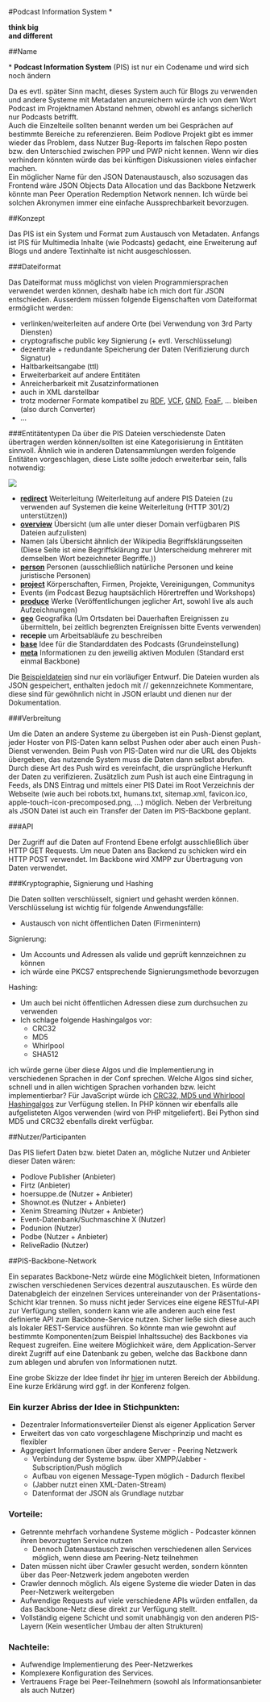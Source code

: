#Podcast Information System \*


**think big**  
**and different**

##Name

\* **Podcast Information System** (PIS) ist nur ein Codename und wird sich noch ändern

Da es evtl. später Sinn macht, dieses System auch für Blogs zu verwenden und andere Systeme mit Metadaten anzureichern würde ich von dem Wort Podcast im Projektnamen Abstand nehmen, obwohl es anfangs sicherlich nur Podcasts betrifft.  
Auch die Einzelteile sollten benannt werden um bei Gesprächen auf bestimmte Bereiche zu referenzieren. Beim Podlove Projekt gibt es immer wieder das Problem, dass Nutzer Bug-Reports im falschen Repo posten bzw. den Unterschied zwischen PPP und PWP nicht kennen.
Wenn wir dies verhindern könnten würde das bei künftigen Diskussionen vieles einfacher machen.  
Ein möglicher Name für den JSON Datenaustausch, also sozusagen das Frontend wäre JSON Objects Data Allocation und das Backbone Netzwerk könnte man Peer Operation Redemption Network nennen. Ich würde bei solchen Akronymen immer eine einfache Aussprechbarkeit bevorzugen.

##Konzept

Das PIS ist ein System und Format zum Austausch von Metadaten. Anfangs ist PIS für Multimedia Inhalte (wie Podcasts) gedacht, eine Erweiterung auf Blogs und andere Textinhalte ist nicht ausgeschlossen.

###Dateiformat

Das Dateiformat muss möglichst von vielen Programmiersprachen verwendet werden können, deshalb habe ich mich dort für JSON entschieden. Ausserdem müssen folgende Eigenschaften vom Dateiformat ermöglicht werden:

* verlinken/weiterleiten auf andere Orte (bei Verwendung von 3rd Party Diensten)
* cryptografische public key Signierung (+ evtl. Verschlüsselung)
* dezentrale + redundante Speicherung der Daten (Verifizierung durch Signatur)
* Haltbarkeitsangabe (ttl)
* Erweiterbarkeit auf andere Entitäten
* Anreicherbarkeit mit Zusatzinformationen
* auch in XML darstellbar
* trotz moderner Formate kompatibel zu [RDF](http://de.wikipedia.org/wiki/RDF-Schema), [VCF](http://de.wikipedia.org/wiki/VCard), [GND](http://de.wikipedia.org/wiki/Gemeinsame_Normdatei), [FoaF](http://de.wikipedia.org/wiki/FOAF), ... bleiben (also durch Converter)
* ...

###Entitätentypen
Da über die PIS Dateien verschiedenste Daten übertragen werden können/sollten ist eine Kategorisierung in Entitäten sinnvoll. Ähnlich wie in anderen Datensammlungen werden folgende Entitäten vorgeschlagen, diese Liste sollte jedoch erweiterbar sein, falls notwendig:

<img src="https://raw.github.com/McCouman/PIS-draft/master/diagramme/Podcast%20Information%20System.png" />


* [**redirect**](https://github.com/SimonWaldherr/PIS-draft/blob/master/beispieldateien/redirect.json) Weiterleitung (Weiterleitung auf andere PIS Dateien (zu verwenden auf Systemen die keine Weiterleitung (HTTP 301/2) unterstützen))
* [**overview**](https://github.com/SimonWaldherr/PIS-draft/blob/master/beispieldateien/overview.json) Übersicht (um alle unter dieser Domain verfügbaren PIS Dateien aufzulisten)
* Namen (als Übersicht ähnlich der Wikipedia Begriffsklärungsseiten (Diese Seite ist eine Begriffsklärung zur Unterscheidung mehrerer mit demselben Wort bezeichneter Begriffe.))
* [**person**](https://github.com/SimonWaldherr/PIS-draft/blob/master/beispieldateien/person.json) Personen (ausschließlich natürliche Personen und keine juristische Personen)
* [**project**](https://github.com/McCouman/PIS-draft/blob/master/beispieldateien/project.json) Körperschaften, Firmen, Projekte, Vereinigungen, Communitys
* Events (im Podcast Bezug hauptsächlich Hörertreffen und Workshops)
* [**produce**](https://github.com/SimonWaldherr/PIS-draft/blob/master/beispieldateien/produce.json) Werke (Veröffentlichungen jeglicher Art, sowohl live als auch Aufzeichnungen)
* [**geo**](https://github.com/SimonWaldherr/PIS-draft/blob/master/beispieldateien/geo.json) Geografika (Um Ortsdaten bei Dauerhaften Ereignissen zu übermitteln, bei zeitlich begrenzten Ereignissen bitte Events verwenden)
* **recepie** um Arbeitsabläufe zu beschreiben
* [**base**](https://github.com/McCouman/PIS-draft/blob/master/beispieldateien/base.json) Idee für die Standarddaten des Podcasts (Grundeinstellung)
* [**meta**](https://github.com/McCouman/PIS-draft/blob/master/beispieldateien/meta.json) Informationen zu den jeweilig aktiven Modulen (Standard erst einmal Backbone)

Die [Beispieldateien](beispieldateien/) sind nur ein vorläufiger Entwurf. Die Dateien wurden als JSON gespeichert, enthalten jedoch mit // gekennzeichnete Kommentare, diese sind für gewöhnlich nicht in JSON erlaubt und dienen nur der Dokumentation.

###Verbreitung

Um die Daten an andere Systeme zu übergeben ist ein Push-Dienst geplant, jeder Hoster von PIS-Daten kann selbst Pushen oder aber auch einen Push-Dienst verwenden.
Beim Push von PIS-Daten wird nur die URL des Objekts übergeben, das nutzende System muss die Daten dann selbst abrufen. Durch diese Art des Push wird es vereinfacht, die ursprüngliche Herkunft der Daten zu verifizieren.
Zusätzlich zum Push ist auch eine Eintragung in Feeds, als DNS Eintrag und mittels einer PIS Datei im Root Verzeichnis der Webseite (wie auch bei robots.txt, humans.txt, sitemap.xml, favicon.ico, apple-touch-icon-precomposed.png, ...) möglich.
Neben der Verbreitung als JSON Datei ist auch ein Transfer der Daten im PIS-Backbone geplant.

###API

Der Zugriff auf die Daten auf Frontend Ebene erfolgt ausschließlich über HTTP GET Requests. Um neue Daten ans Backend zu schicken wird ein HTTP POST verwendet. Im Backbone wird XMPP zur Übertragung von Daten verwendet.

###Kryptographie, Signierung und Hashing

Die Daten sollten verschlüsselt, signiert und gehasht werden können.
Verschlüsselung ist wichtig für folgende Anwendungsfälle:

* Austausch von nicht öffentlichen Daten (Firmenintern)

Signierung:

* Um Accounts und Adressen als valide und geprüft kennzeichnen zu können
* ich würde eine PKCS7 entsprechende Signierungsmethode bevorzugen

Hashing:

* Um auch bei nicht öffentlichen Adressen diese zum durchsuchen zu verwenden
* Ich schlage folgende Hashingalgos vor:
    * CRC32
    * MD5
    * Whirlpool
    * SHA512

ich würde gerne über diese Algos und die Implementierung in verschiedenen Sprachen in der Conf sprechen. Welche Algos sind sicher, schnell und in allen wichtigen Sprachen vorhanden bzw. leicht implementierbar? Für JavaScript würde ich [CRC32, MD5 und Whirlpool Hashingalgos](https://github.com/SimonWaldherr/cryptofoo) zur Verfügung stellen. In PHP können wir ebenfalls alle aufgelisteten Algos verwenden (wird von PHP mitgeliefert). Bei Python sind MD5 und CRC32 ebenfalls direkt verfügbar.

##Nutzer/Participanten

Das PIS liefert Daten bzw. bietet Daten an, mögliche Nutzer und Anbieter dieser Daten wären:

* Podlove Publisher (Anbieter)
* Firtz (Anbieter)
* hoersuppe.de (Nutzer + Anbieter)
* Shownot.es (Nutzer + Anbieter)
* Xenim Streaming (Nutzer + Anbieter)
* Event-Datenbank/Suchmaschine X (Nutzer)
* Podunion (Nutzer)
* Podbe (Nutzer + Anbieter)
* ReliveRadio (Nutzer)

##PIS-Backbone-Network

Ein separates Backbone-Netz würde eine Möglichkeit bieten, Informationen zwischen verschiedenen Services dezentral auszutauschen.
Es würde den Datenabgleich der einzelnen Services untereinander von der Präsentations-Schicht klar trennen.
So muss nicht jeder Services eine eigene RESTful-API zur Verfügung stellen, sondern kann wie alle anderen auch eine fest definierte API zum Backbone-Service nutzen.
Sicher ließe sich diese auch als lokaler REST-Service ausführen. So könnte man wie gewohnt auf bestimmte Komponenten(zum Beispiel Inhaltssuche) des Backbones via Request zugreifen.
Eine weitere Möglichkeit wäre, dem Application-Server direkt Zugriff auf eine Datenbank zu geben, welche das Backbone dann zum ablegen und abrufen von Informationen nutzt.

Eine grobe Skizze der Idee findet ihr [hier](diagramme/diagramm_big.png "Darstellung PIS") im unteren Bereich der Abbildung. Eine kurze Erklärung wird ggf. in der Konferenz folgen.


### Ein kurzer Abriss der Idee in Stichpunkten:

* Dezentraler Informationsverteiler Dienst als eigener Application Server
* Erweitert das von cato vorgeschlagene Mischprinzip und macht es flexibler
* Aggregiert Informationen über andere Server - Peering Netzwerk
    * Verbindung der Systeme bspw. über XMPP/Jabber - Subscription/Push möglich
    * Aufbau von eigenen Message-Typen möglich - Dadurch flexibel
    * (Jabber nutzt einen XML-Daten-Stream)
    * Datenformat der JSON als Grundlage nutzbar

### Vorteile:
* Getrennte mehrfach vorhandene Systeme möglich - Podcaster können ihren bevorzugten Service nutzen
    * Dennoch Datenaustausch zwischen verschiedenen allen Services möglich, wenn diese am Peering-Netz teilnehmen
* Daten müssen nicht über Crawler gesucht werden, sondern könnten über das Peer-Netzwerk jedem angeboten werden
* Crawler dennoch möglich. Als eigene Systeme die wieder Daten in das Peer-Netzwerk weitergeben
* Aufwendige Requests auf viele verschiedene APIs würden entfallen, da das Backbone-Netz diese direkt zur Verfügung stellt.
* Vollständig eigene Schicht und somit unabhängig von den anderen PIS-Layern (Kein wesentlicher Umbau der alten Strukturen)

### Nachteile:
* Aufwendige Implementierung des Peer-Netzwerkes
* Komplexere Konfiguration des Services.
* Vertrauens Frage bei Peer-Teilnehmern (sowohl als Informationsanbieter als auch Nutzer)

